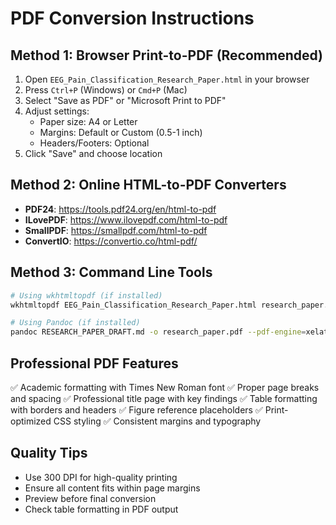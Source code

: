 
# PDF Conversion Instructions

## Method 1: Browser Print-to-PDF (Recommended)
1. Open `EEG_Pain_Classification_Research_Paper.html` in your browser
2. Press `Ctrl+P` (Windows) or `Cmd+P` (Mac)
3. Select "Save as PDF" or "Microsoft Print to PDF"
4. Adjust settings:
   - Paper size: A4 or Letter
   - Margins: Default or Custom (0.5-1 inch)
   - Headers/Footers: Optional
5. Click "Save" and choose location

## Method 2: Online HTML-to-PDF Converters
- **PDF24**: https://tools.pdf24.org/en/html-to-pdf
- **ILovePDF**: https://www.ilovepdf.com/html-to-pdf
- **SmallPDF**: https://smallpdf.com/html-to-pdf
- **ConvertIO**: https://convertio.co/html-pdf/

## Method 3: Command Line Tools
```bash
# Using wkhtmltopdf (if installed)
wkhtmltopdf EEG_Pain_Classification_Research_Paper.html research_paper.pdf

# Using Pandoc (if installed)
pandoc RESEARCH_PAPER_DRAFT.md -o research_paper.pdf --pdf-engine=xelatex
```

## Professional PDF Features
✅ Academic formatting with Times New Roman font
✅ Proper page breaks and spacing
✅ Professional title page with key findings
✅ Table formatting with borders and headers
✅ Figure reference placeholders
✅ Print-optimized CSS styling
✅ Consistent margins and typography

## Quality Tips
- Use 300 DPI for high-quality printing
- Ensure all content fits within page margins
- Preview before final conversion
- Check table formatting in PDF output
